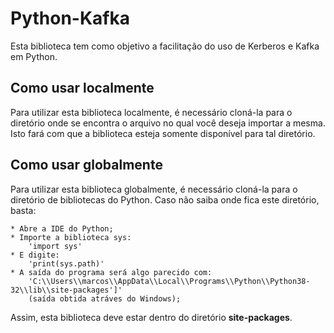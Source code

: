 # Python-Kafka

Esta biblioteca tem como objetivo a facilitação do uso de Kerberos e Kafka em Python.

## Como usar localmente

Para utilizar esta biblioteca localmente, é necessário cloná-la para o diretório onde se encontra o arquivo no qual você deseja importar a mesma. Isto fará com que a biblioteca esteja somente disponível para tal diretório. 

## Como usar globalmente

Para utilizar esta biblioteca globalmente, é necessário cloná-la para o diretório de bibliotecas do Python. Caso não saiba onde fica este diretório, basta:

    * Abre a IDE do Python;
    * Importe a biblioteca sys: 
        'import sys'
    * E digite: 
        'print(sys.path)'
    * A saída do programa será algo parecido com: 
        'C:\\Users\\marcos\\AppData\\Local\\Programs\\Python\\Python38-32\\lib\\site-packages']'
        (saída obtida atráves do Windows);

Assim, esta biblioteca deve estar dentro do diretório **site-packages**. 
